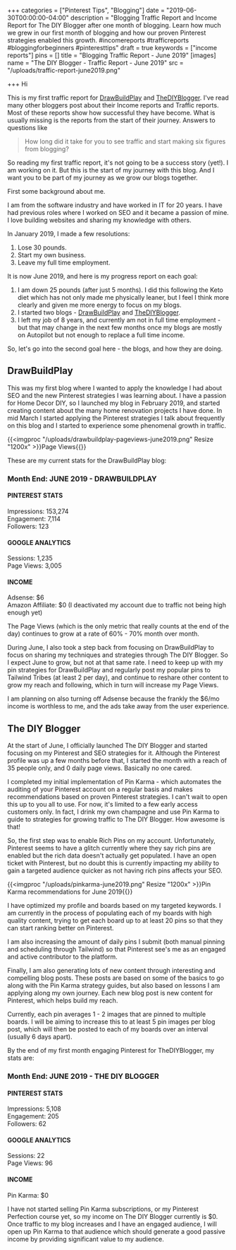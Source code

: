 +++
categories = ["Pinterest Tips", "Blogging"]
date = "2019-06-30T00:00:00-04:00"
description = "Blogging Traffic Report and Income Report for The DIY Blogger after one month of blogging.  Learn how much we grew in our first month of blogging and how our proven Pinterest strategies enabled this growth. #incomereports #trafficreports #bloggingforbeginners #pinteresttips"
draft = true
keywords = ["income reports"]
pins = []
title = "Blogging Traffic Report - June 2019"
[images]
name = "The DIY Blogger - Traffic Report - June 2019"
src = "/uploads/traffic-report-june2019.png"

+++
Hi

This is my first traffic report for  [DrawBuildPlay](https://www.drawbuildplay.com "DrawBuildPlay - Home Decor and DIY Blog") and [TheDIYBlogger](https://www.thediyblogger.com "The DIY Blogger - Pinterest Strategies").  I've read many other bloggers post about their Income reports and Traffic reports.  Most of these reports show how successful they have become.  What is usually missing is the reports from the start of their journey.  Answers to questions like

> How long did it take for you to see traffic and start making six figures from blogging?

So reading my first traffic report, it's not going to be a success story (yet!).  I am working on it.  But this is the start of my journey with this blog.  And I want you to be part of my journey as we grow our blogs together.

First some background about me.

I am from the software industry and have worked in IT for 20 years.  I have had previous roles where I worked on SEO and it became a passion of mine.  I love building websites and sharing my knowledge with others.

In January 2019, I made a few resolutions:

1. Lose 30 pounds.
2. Start my own business.
3. Leave my full time employment.

It is now June 2019, and here is my progress report on each goal:

1. I am down 25 pounds (after just 5 months).  I did this following the Keto diet which has not only made me physically leaner, but I feel I think more clearly and given me more energy to focus on my blogs.
2. I started two blogs - [DrawBuildPlay](https://www.drawbuildplay.com "DrawBuildPlay - Home Decor and DIY Blog") and [TheDIYBlogger](https://www.thediyblogger.com "The DIY Blogger - Pinterest Strategies").
3. I left my job of 8 years, and currently am not in full time employment - but that may change in the next few months once my blogs are mostly on Autopilot but not enough to replace a full time income.

So, let's go into the second goal here - the blogs, and how they are doing.

## DrawBuildPlay

This was my first blog where I wanted to apply the knowledge I had about SEO and the new Pinterest strategies I was learning about.  I have a passion for Home Decor DIY, so I launched my blog in February 2019, and started creating content about the many home renovation projects I have done.  In mid March I started applying the Pinterest strategies I talk about frequently on this blog and I started to experience some phenomenal growth in traffic.

{{<imgproc "/uploads/drawbuildplay-pageviews-june2019.png" Resize "1200x" >}}Page Views{{</imgproc>}}

These are my current stats for the DrawBuildPlay blog:

### **Month End: JUNE 2019 - DRAWBUILDPLAY**

#### PINTEREST STATS

Impressions: 153,274  
Engagement: 7,114  
Followers: 123

#### GOOGLE ANALYTICS

Sessions: 1,235  
Page Views: 3,005

#### INCOME

Adsense: $6  
Amazon Affiliate: $0 (I deactivated my account due to traffic not being high enough yet)

The Page Views (which is the only metric that really counts at the end of the day) continues to grow at a rate of 60% - 70% month over month.

During June, I also took a step back from focusing on DrawBuildPlay to focus on sharing my techniques and strategies through The DIY Blogger.  So I expect June to grow, but not at that same rate.  I need to keep up with my pin strategies for DrawBuildPlay and regularly post my popular pins to Tailwind Tribes (at least 2 per day), and continue to reshare other content to grow my reach and following, which in turn will increase my Page Views.

I am planning on also turning off Adsense because the frankly the $6/mo income is worthless to me, and the ads take away from the user experience.

## The DIY Blogger

At the start of June, I officially launched The DIY Blogger and started focusing on my Pinterest and SEO strategies for it.  Although the Pinterest profile was up a few months before that, I started the month with a reach of 35 people only, and 0 daily page views.  Basically no one cared.

I completed my initial implementation of Pin Karma - which automates the auditing of your Pinterest account on a regular basis and makes recommendations based on proven Pinterest strategies.  I can't wait to open this up to you all to use.  For now, it's limited to a few early access customers only.  In fact, I drink my own champagne and use Pin Karma to guide to strategies for growing traffic to The DIY Blogger.  How awesome is that!

So, the first step was to enable Rich Pins on my account.  Unfortunately, Pinterest seems to have a glitch currently where they say rich pins are enabled but the rich data doesn't actually get populated.  I have an open ticket with Pinterest, but no doubt this is currently impacting my ability to gain a targeted audience quicker as not having rich pins affects your SEO.

{{<imgproc "/uploads/pinkarma-june2019.png" Resize "1200x" >}}Pin Karma recommendations for June 2019{{</imgproc>}}

I have optimized my profile and boards based on my targeted keywords.  I am currently in the process of populating each of my boards with high quality content, trying to get each board up to at least 20 pins so that they can start ranking better on Pinterest.

I am also increasing the amount of daily pins I submit (both manual pinning and scheduling through Tailwind) so that Pinterest see's me as an engaged and active contributor to the platform.

Finally, I am also generating lots of new content through interesting and compelling blog posts.  These posts are based on some of the basics to go along with the Pin Karma strategy guides, but also based on lessons I am applying along my own journey.  Each new blog post is new content for Pinterest, which helps build my reach.

Currently, each pin averages 1 - 2 images that are pinned to multiple boards.  I will be aiming to increase this to at least 5 pin images per blog post, which will then be posted to each of my boards over an interval (usually 6 days apart).

By the end of my first month engaging Pinterest for TheDIYBlogger, my stats are:

### **Month End: JUNE 2019 - THE DIY BLOGGER**

#### PINTEREST STATS

Impressions: 5,108  
Engagement: 205  
Followers: 62

#### GOOGLE ANALYTICS

Sessions: 22  
Page Views: 96

#### INCOME

Pin Karma: $0

I have not started selling Pin Karma subscriptions, or my Pinterest Perfection course yet, so my income on The DIY Blogger currently is $0.  Once traffic to my blog increases and I have an engaged audience, I will open up Pin Karma to that audience which should generate a good passive income by providing significant value to my audience.